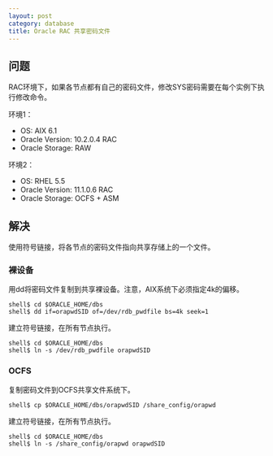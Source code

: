 ```yaml
---
layout: post
category: database
title: Oracle RAC 共享密码文件
---
```


## 问题

RAC环境下，如果各节点都有自己的密码文件，修改SYS密码需要在每个实例下执行修改命令。

环境1：

* OS: AIX 6.1
* Oracle Version: 10.2.0.4 RAC
* Oracle Storage: RAW

环境2：

* OS: RHEL 5.5
* Oracle Version: 11.1.0.6 RAC
* Oracle Storage: OCFS + ASM

## 解决

使用符号链接，将各节点的密码文件指向共享存储上的一个文件。

### 裸设备

用dd将密码文件复制到共享裸设备。注意，AIX系统下必须指定4k的偏移。

    shell$ cd $ORACLE_HOME/dbs
    shell$ dd if=orapwdSID of=/dev/rdb_pwdfile bs=4k seek=1

建立符号链接，在所有节点执行。

    shell$ cd $ORACLE_HOME/dbs
    shell$ ln -s /dev/rdb_pwdfile orapwdSID

### OCFS

复制密码文件到OCFS共享文件系统下。

    shell$ cp $ORACLE_HOME/dbs/orapwdSID /share_config/orapwd

建立符号链接，在所有节点执行。

    shell$ cd $ORACLE_HOME/dbs
    shell$ ln -s /share_config/orapwd orapwdSID
